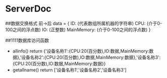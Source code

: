 ServerDoc
=============

##数据交换格式
前->后
data = {
	ID: (代表数组所属机器的字符串)
	CPU: (介于0-100之间的浮点数)
	IO: (正整数)
	MainMemory: (介于0-100之间的浮点数)
}


##1111数据库访问函数

- allinfo() return  {'设备名称1':{CPU:20(百分数),IO:数据,MainMemory:数据},'设备名称2':{CPU:20(百分数),IO:数据,MainMemory:数据},'设备名称3':{CPU:20(百分数),IO:数据,MainMemory:数据}}
- getallname() return ['设备名称1','设备名称2','设备名称3']

